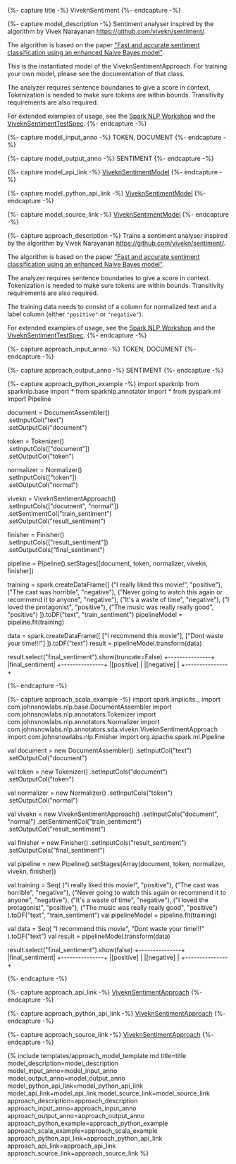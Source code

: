 {%- capture title -%}
ViveknSentiment
{%- endcapture -%}

{%- capture model_description -%}
Sentiment analyser inspired by the algorithm by Vivek Narayanan https://github.com/vivekn/sentiment/.

The algorithm is based on the paper
["Fast and accurate sentiment classification using an enhanced Naive Bayes model"](https://arxiv.org/abs/1305.6143).

This is the instantiated model of the ViveknSentimentApproach.
For training your own model, please see the documentation of that class.

The analyzer requires sentence boundaries to give a score in context.
Tokenization is needed to make sure tokens are within bounds. Transitivity requirements are also required.

For extended examples of usage, see the [Spark NLP Workshop](https://github.com/JohnSnowLabs/spark-nlp-workshop/blob/master/jupyter/training/english/vivekn-sentiment/VivekNarayanSentimentApproach.ipynb)
and the [ViveknSentimentTestSpec](https://github.com/JohnSnowLabs/spark-nlp/tree/master/src/test/scala/com/johnsnowlabs/nlp/annotators/sda/vivekn).
{%- endcapture -%}

{%- capture model_input_anno -%}
TOKEN, DOCUMENT
{%- endcapture -%}

{%- capture model_output_anno -%}
SENTIMENT
{%- endcapture -%}

{%- capture model_api_link -%}
[ViveknSentimentModel](https://nlp.johnsnowlabs.com/api/com/johnsnowlabs/nlp/annotators/sda/vivekn/ViveknSentimentModel)
{%- endcapture -%}

{%- capture model_python_api_link -%}
[ViveknSentimentModel](/api/python/reference/autosummary/sparknlp/annotator/sentiment/vivekn_sentiment/index.html#sparknlp.annotator.sentiment.vivekn_sentiment.ViveknSentimentModel)
{%- endcapture -%}

{%- capture model_source_link -%}
[ViveknSentimentModel](https://github.com/JohnSnowLabs/spark-nlp/tree/master/src/main/scala/com/johnsnowlabs/nlp/annotators/sda/vivekn/ViveknSentimentModel.scala)
{%- endcapture -%}

{%- capture approach_description -%}
Trains a sentiment analyser inspired by the algorithm by Vivek Narayanan https://github.com/vivekn/sentiment/.

The algorithm is based on the paper
["Fast and accurate sentiment classification using an enhanced Naive Bayes model"](https://arxiv.org/abs/1305.6143).

The analyzer requires sentence boundaries to give a score in context.
Tokenization is needed to make sure tokens are within bounds. Transitivity requirements are also required.

The training data needs to consist of a column for normalized text and a label column (either `"positive"` or `"negative"`).

For extended examples of usage, see the [Spark NLP Workshop](https://github.com/JohnSnowLabs/spark-nlp-workshop/blob/master/jupyter/training/english/vivekn-sentiment/VivekNarayanSentimentApproach.ipynb)
and the [ViveknSentimentTestSpec](https://github.com/JohnSnowLabs/spark-nlp/tree/master/src/test/scala/com/johnsnowlabs/nlp/annotators/sda/vivekn).
{%- endcapture -%}

{%- capture approach_input_anno -%}
TOKEN, DOCUMENT
{%- endcapture -%}

{%- capture approach_output_anno -%}
SENTIMENT
{%- endcapture -%}

{%- capture approach_python_example -%}
import sparknlp
from sparknlp.base import *
from sparknlp.annotator import *
from pyspark.ml import Pipeline

document = DocumentAssembler() \
    .setInputCol("text") \
    .setOutputCol("document")

token = Tokenizer() \
    .setInputCols(["document"]) \
    .setOutputCol("token")

normalizer = Normalizer() \
    .setInputCols(["token"]) \
    .setOutputCol("normal")

vivekn = ViveknSentimentApproach() \
    .setInputCols(["document", "normal"]) \
    .setSentimentCol("train_sentiment") \
    .setOutputCol("result_sentiment")

finisher = Finisher() \
    .setInputCols(["result_sentiment"]) \
    .setOutputCols("final_sentiment")

pipeline = Pipeline().setStages([document, token, normalizer, vivekn, finisher])

training = spark.createDataFrame([
    ("I really liked this movie!", "positive"),
    ("The cast was horrible", "negative"),
    ("Never going to watch this again or recommend it to anyone", "negative"),
    ("It's a waste of time", "negative"),
    ("I loved the protagonist", "positive"),
    ("The music was really really good", "positive")
]).toDF("text", "train_sentiment")
pipelineModel = pipeline.fit(training)

data = spark.createDataFrame([
    ["I recommend this movie"],
    ["Dont waste your time!!!"]
]).toDF("text")
result = pipelineModel.transform(data)

result.select("final_sentiment").show(truncate=False)
+---------------+
|final_sentiment|
+---------------+
|[positive]     |
|[negative]     |
+---------------+

{%- endcapture -%}

{%- capture approach_scala_example -%}
import spark.implicits._
import com.johnsnowlabs.nlp.base.DocumentAssembler
import com.johnsnowlabs.nlp.annotators.Tokenizer
import com.johnsnowlabs.nlp.annotators.Normalizer
import com.johnsnowlabs.nlp.annotators.sda.vivekn.ViveknSentimentApproach
import com.johnsnowlabs.nlp.Finisher
import org.apache.spark.ml.Pipeline

val document = new DocumentAssembler()
  .setInputCol("text")
  .setOutputCol("document")

val token = new Tokenizer()
  .setInputCols("document")
  .setOutputCol("token")

val normalizer = new Normalizer()
  .setInputCols("token")
  .setOutputCol("normal")

val vivekn = new ViveknSentimentApproach()
  .setInputCols("document", "normal")
  .setSentimentCol("train_sentiment")
  .setOutputCol("result_sentiment")

val finisher = new Finisher()
  .setInputCols("result_sentiment")
  .setOutputCols("final_sentiment")

val pipeline = new Pipeline().setStages(Array(document, token, normalizer, vivekn, finisher))

val training = Seq(
  ("I really liked this movie!", "positive"),
  ("The cast was horrible", "negative"),
  ("Never going to watch this again or recommend it to anyone", "negative"),
  ("It's a waste of time", "negative"),
  ("I loved the protagonist", "positive"),
  ("The music was really really good", "positive")
).toDF("text", "train_sentiment")
val pipelineModel = pipeline.fit(training)

val data = Seq(
  "I recommend this movie",
  "Dont waste your time!!!"
).toDF("text")
val result = pipelineModel.transform(data)

result.select("final_sentiment").show(false)
+---------------+
|final_sentiment|
+---------------+
|[positive]     |
|[negative]     |
+---------------+

{%- endcapture -%}

{%- capture approach_api_link -%}
[ViveknSentimentApproach](https://nlp.johnsnowlabs.com/api/com/johnsnowlabs/nlp/annotators/sda/vivekn/ViveknSentimentApproach)
{%- endcapture -%}

{%- capture approach_python_api_link -%}
[ViveknSentimentApproach](/api/python/reference/autosummary/sparknlp/annotator/sentiment/vivekn_sentiment/index.html#sparknlp.annotator.sentiment.vivekn_sentiment.ViveknSentimentApproach)
{%- endcapture -%}

{%- capture approach_source_link -%}
[ViveknSentimentApproach](https://github.com/JohnSnowLabs/spark-nlp/tree/master/src/main/scala/com/johnsnowlabs/nlp/annotators/sda/vivekn/ViveknSentimentApproach.scala)
{%- endcapture -%}


{% include templates/approach_model_template.md
title=title
model_description=model_description
model_input_anno=model_input_anno
model_output_anno=model_output_anno
model_python_api_link=model_python_api_link
model_api_link=model_api_link
model_source_link=model_source_link
approach_description=approach_description
approach_input_anno=approach_input_anno
approach_output_anno=approach_output_anno
approach_python_example=approach_python_example
approach_scala_example=approach_scala_example
approach_python_api_link=approach_python_api_link
approach_api_link=approach_api_link
approach_source_link=approach_source_link
%}
